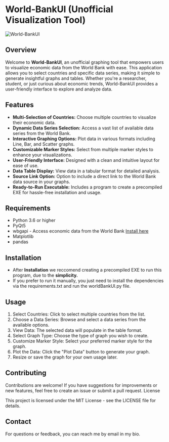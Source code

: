 # World-BankUI (Unofficial Visualization Tool)

![World-BankUI]([https://via.placeholder.com/800x400.png?text=World-BankUI+Logo](https://external-content.duckduckgo.com/iu/?u=https%3A%2F%2Fdownload.logo.wine%2Flogo%2FWorld_Bank%2FWorld_Bank-Logo.wine.png&f=1&nofb=1&ipt=5e1c7a34e1f262bc9812f858be7aa4804cccd4ea4775c444a2474855063cea7b&ipo=images))

## Overview

Welcome to **World-BankUI**, an unofficial graphing tool that empowers users to visualize economic data from the World Bank with ease. This application allows you to select countries and specific data series, making it simple to generate insightful graphs and tables. Whether you're a researcher, student, or just curious about economic trends, World-BankUI provides a user-friendly interface to explore and analyze data.

## Features

- **Multi-Selection of Countries:** Choose multiple countries to visualize their economic data.
- **Dynamic Data Series Selection:** Access a vast list of available data series from the World Bank.
- **Interactive Graphing Options:** Plot data in various formats including Line, Bar, and Scatter graphs.
- **Customizable Marker Styles:** Select from multiple marker styles to enhance your visualizations.
- **User-Friendly Interface:** Designed with a clean and intuitive layout for ease of use.
- **Data Table Display:** View data in a tabular format for detailed analysis.
- **Source Link Option:** Option to include a direct link to the World Bank data source in your graphs.
- **Ready-to-Run Executable:** Includes a program to create a precompiled EXE for hassle-free installation and usage.

## Requirements

- Python 3.6 or higher
- PyQt5
- wbgapi - Access economic data from the World Bank [Install here](https://pypi.org/project/wbgapi/)
- Matplotlib
- pandas

## Installation

 - After **Installation** we reccomend creating a precompiled EXE to run this program, due to the **simplicity.**
 - If you prefer to run it manually, you just need to install the dependencies via the requirements.txt and run the worldBankUI.py file.

## Usage
1. Select Countries: Click to select multiple countries from the list.
2. Choose a Data Series: Browse and select a data series from the available options.
3. View Data: The selected data will populate in the table format.
4. Select Graph Type: Choose the type of graph you wish to create.
5. Customize Marker Style: Select your preferred marker style for the graph.
6. Plot the Data: Click the "Plot Data" button to generate your graph.
7. Resize or save the graph for your own usage later.

## Contributing

Contributions are welcome! If you have suggestions for improvements or new features, feel free to create an issue or submit a pull request.
License

This project is licensed under the MIT License - see the LICENSE file for details.

## Contact

For questions or feedback, you can reach me by email in my bio.
